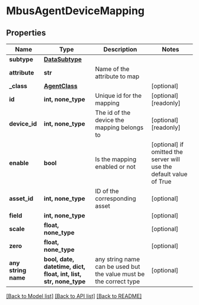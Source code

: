 # MbusAgentDeviceMapping


## Properties
Name | Type | Description | Notes
------------ | ------------- | ------------- | -------------
**subtype** | [**DataSubtype**](DataSubtype.md) |  | 
**attribute** | **str** | Name of the attribute to map | 
**_class** | [**AgentClass**](AgentClass.md) |  | [optional] 
**id** | **int, none_type** | Unique id for the mapping | [optional] [readonly] 
**device_id** | **int, none_type** | The id of the device the mapping belongs to | [optional] [readonly] 
**enable** | **bool** | Is the mapping enabled or not | [optional]  if omitted the server will use the default value of True
**asset_id** | **int, none_type** | ID of the corresponding asset | [optional] 
**field** | **int, none_type** |  | [optional] 
**scale** | **float, none_type** |  | [optional] 
**zero** | **float, none_type** |  | [optional] 
**any string name** | **bool, date, datetime, dict, float, int, list, str, none_type** | any string name can be used but the value must be the correct type | [optional]

[[Back to Model list]](../README.md#documentation-for-models) [[Back to API list]](../README.md#documentation-for-api-endpoints) [[Back to README]](../README.md)


